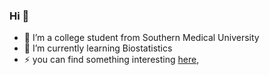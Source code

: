 ### Hi 👋

<!--
**skl6174/skl6174** is a ✨ _special_ ✨ repository because its `README.md` (this file) appears on your GitHub profile.
-->

- 🏫 I’m a college student from Southern Medical University
- 🌱 I’m currently learning Biostatistics
- ⚡ you can find something interesting [here](https://github.com/skl6174/Misc),   

